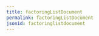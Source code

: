 ```yaml
---
title: factoringListDocument
permalink: factoringListDocument
jsonid: factoringlistdocument
---
```

